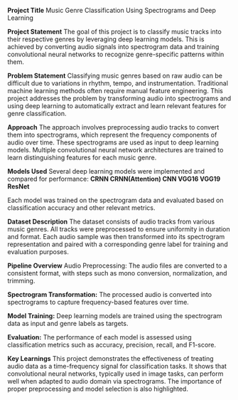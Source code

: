 **Project Title**
Music Genre Classification Using Spectrograms and Deep Learning

**Project Statement**
The goal of this project is to classify music tracks into their respective genres by leveraging deep learning models. This is achieved by converting audio signals into spectrogram data and training convolutional neural networks to recognize genre-specific patterns within them.

**Problem Statement**
Classifying music genres based on raw audio can be difficult due to variations in rhythm, tempo, and instrumentation. Traditional machine learning methods often require manual feature engineering. This project addresses the problem by transforming audio into spectrograms and using deep learning to automatically extract and learn relevant features for genre classification.

**Approach**
The approach involves preprocessing audio tracks to convert them into spectrograms, which represent the frequency components of audio over time. These spectrograms are used as input to deep learning models. Multiple convolutional neural network architectures are trained to learn distinguishing features for each music genre.

**Models Used**
Several deep learning models were implemented and compared for performance:
**CRNN
CRNN(Attention)
CNN
VGG16
VGG19
ResNet**

Each model was trained on the spectrogram data and evaluated based on classification accuracy and other relevant metrics.

**Dataset Description**
The dataset consists of audio tracks from various music genres. All tracks were preprocessed to ensure uniformity in duration and format. Each audio sample was then transformed into its spectrogram representation and paired with a corresponding genre label for training and evaluation purposes.

**Pipeline Overview**
Audio Preprocessing: The audio files are converted to a consistent format, with steps such as mono conversion, normalization, and trimming.

**Spectrogram Transformation:** The processed audio is converted into spectrograms to capture frequency-based features over time.

**Model Training:** Deep learning models are trained using the spectrogram data as input and genre labels as targets.

**Evaluation:** The performance of each model is assessed using classification metrics such as accuracy, precision, recall, and F1-score.

**Key Learnings**
This project demonstrates the effectiveness of treating audio data as a time-frequency signal for classification tasks. It shows that convolutional neural networks, typically used in image tasks, can perform well when adapted to audio domain via spectrograms. The importance of proper preprocessing and model selection is also highlighted.


